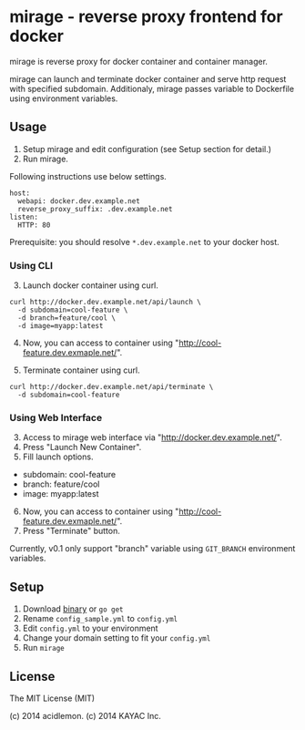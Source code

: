 mirage - reverse proxy frontend for docker
===========================================

mirage is reverse proxy for docker container and container manager.

mirage can launch and terminate docker container and serve http request
with specified subdomain. Additionaly, mirage passes variable to Dockerfile
using environment variables.

Usage
------

1. Setup mirage and edit configuration (see Setup section for detail.)
2. Run mirage.

Following instructions use below settings.

```
host:
  webapi: docker.dev.example.net
  reverse_proxy_suffix: .dev.example.net
listen:
  HTTP: 80
```

Prerequisite: you should resolve `*.dev.example.net` to your docker host.

### Using CLI

3. Launch docker container using curl.
```
curl http://docker.dev.example.net/api/launch \
  -d subdomain=cool-feature \
  -d branch=feature/cool \
  -d image=myapp:latest
```
4. Now, you can access to container using "http://cool-feature.dev.exmaple.net/".

5. Terminate container using curl.
```
curl http://docker.dev.example.net/api/terminate \
  -d subdomain=cool-feature
```

### Using Web Interface

3. Access to mirage web interface via "http://docker.dev.example.net/".
4. Press "Launch New Container".
5. Fill launch options.
  - subdomain: cool-feature
  - branch: feature/cool
  - image: myapp:latest
6. Now, you can access to container using "http://cool-feature.dev.exmaple.net/".
7. Press "Terminate" button.


Currently, v0.1 only support "branch" variable using `GIT_BRANCH`
environment variables.


Setup
------

1. Download [binary](https://github.com/acidlemon/mirage/releases) or `go get`
2. Rename `config_sample.yml` to `config.yml`
3. Edit `config.yml` to your environment
4. Change your domain setting to fit your `config.yml`
5. Run `mirage`


License
--------

The MIT License (MIT)

(c) 2014 acidlemon. (c) 2014 KAYAC Inc.



